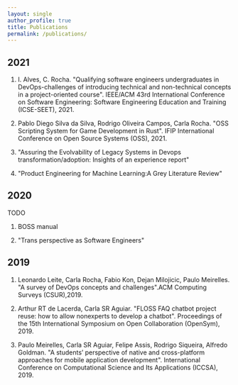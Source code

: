 ```yaml
---
layout: single
author_profile: true
title: Publications
permalink: /publications/
---
```


## 2021

1. I. Alves, C. Rocha. "Qualifying software engineers undergraduates in DevOps-challenges of introducing technical and non-technical concepts in a project-oriented course".  IEEE/ACM 43rd International Conference on Software Engineering: Software Engineering Education and Training (ICSE-SEET), 2021.

1. Pablo Diego Silva da Silva, Rodrigo Oliveira Campos, Carla Rocha. "OSS Scripting System for Game Development in Rust". IFIP International Conference on Open Source Systems (OSS), 2021.

1. "Assuring the Evolvability of Legacy Systems in Devops transformation/adoption: Insights of an experience report"

1. "Product Engineering for Machine Learning:A Grey Literature Review"

## 2020

TODO
1. BOSS manual 

1. "Trans perspective as Software Engineers"


## 2019

1. Leonardo Leite, Carla Rocha, Fabio Kon, Dejan Milojicic, Paulo Meirelles. "A survey of DevOps concepts and challenges".ACM Computing Surveys (CSUR),2019.

1. Arthur RT de Lacerda, Carla SR Aguiar. "FLOSS FAQ chatbot project reuse: how to allow nonexperts to develop a chatbot". Proceedings of the 15th International Symposium on Open Collaboration (OpenSym), 2019.

1. Paulo Meirelles, Carla SR Aguiar, Felipe Assis, Rodrigo Siqueira, Alfredo Goldman. "A students’ perspective of native and cross-platform approaches for mobile application development". International Conference on Computational Science and Its Applications (ICCSA), 2019.

